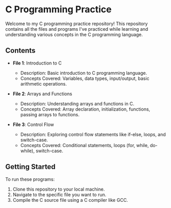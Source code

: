 # C Programming Practice

Welcome to my C programming practice repository! This repository contains all the files and programs I've practiced while learning and understanding various concepts in the C programming language.

## Contents

- **File 1**: Introduction to C
  - Description: Basic introduction to C programming language.
  - Concepts Covered: Variables, data types, input/output, basic arithmetic operations.

- **File 2**: Arrays and Functions
  - Description: Understanding arrays and functions in C.
  - Concepts Covered: Array declaration, initialization, functions, passing arrays to functions.

- **File 3**: Control Flow
  - Description: Exploring control flow statements like if-else, loops, and switch-case.
  - Concepts Covered: Conditional statements, loops (for, while, do-while), switch-case.

## Getting Started

To run these programs:

1. Clone this repository to your local machine.
2. Navigate to the specific file you want to run.
3. Compile the C source file using a C compiler like GCC.
